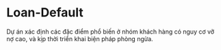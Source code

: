 # Loan-Default
Dự án xác định các đặc điểm phổ biến ở nhóm khách hàng có nguy cơ vỡ nợ cao, và kịp thời triển khai biện pháp phòng ngừa. 
